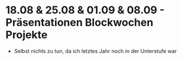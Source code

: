 # 18.08 & 25.08 & 01.09 & 08.09 - Präsentationen Blockwochen Projekte

- Selbst nichts zu tun, da ich letztes Jahr noch in der Unterstufe war

